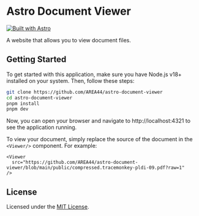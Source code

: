 # Astro Document Viewer

[![Built with Astro](https://astro.badg.es/v1/built-with-astro/tiny.svg)](https://astro.build)

A website that allows you to view document files.

## Getting Started

To get started with this application, make sure you have Node.js v18+ installed on your system. Then, follow these steps:

```bash
git clone https://github.com/AREA44/astro-document-viewer
cd astro-document-viewer
pnpm install
pnpm dev
```

Now, you can open your browser and navigate to http://localhost:4321 to see the application running.

To view your document, simply replace the source of the document in the `<Viewer/>` component. For example:

```astro
<Viewer
  src="https://github.com/AREA44/astro-document-viewer/blob/main/public/compressed.tracemonkey-pldi-09.pdf?raw=1"
/>
```

## License

Licensed under the [MIT License](LICENSE).
